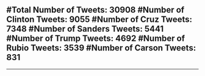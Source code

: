 #Total Number of Tweets: 30908 
#Number of Clinton Tweets: 9055
#Number of Cruz Tweets: 7348
#Number of Sanders Tweets: 5441
#Number of Trump Tweets: 4692
#Number of Rubio Tweets: 3539
#Number of Carson Tweets: 831
---
---
